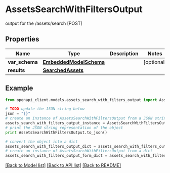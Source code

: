 # AssetsSearchWithFiltersOutput

output for the /assets/search [POST] 

## Properties
Name | Type | Description | Notes
------------ | ------------- | ------------- | -------------
**var_schema** | [**EmbeddedModelSchema**](EmbeddedModelSchema.md) |  | [optional] 
**results** | [**SearchedAssets**](SearchedAssets.md) |  | 

## Example

```python
from openapi_client.models.assets_search_with_filters_output import AssetsSearchWithFiltersOutput

# TODO update the JSON string below
json = "{}"
# create an instance of AssetsSearchWithFiltersOutput from a JSON string
assets_search_with_filters_output_instance = AssetsSearchWithFiltersOutput.from_json(json)
# print the JSON string representation of the object
print AssetsSearchWithFiltersOutput.to_json()

# convert the object into a dict
assets_search_with_filters_output_dict = assets_search_with_filters_output_instance.to_dict()
# create an instance of AssetsSearchWithFiltersOutput from a dict
assets_search_with_filters_output_form_dict = assets_search_with_filters_output.from_dict(assets_search_with_filters_output_dict)
```
[[Back to Model list]](../README.md#documentation-for-models) [[Back to API list]](../README.md#documentation-for-api-endpoints) [[Back to README]](../README.md)


